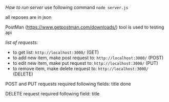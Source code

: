 *How to run server*
use following command
`node server.js`


all reposes are in json

PostMan (https://www.getpostman.com/downloads/) tool is used to testing api


*list of requests:*

- to get list: `http://localhost:3000/` (GET)
- to add new item, make post request to:  `http://localhost:3000/` (POST)
- to edit new item, make put request to:  `http://localhost:3000/` (PUT)
- to remove item, make delete request to: `http://localhost:3000/` (DELETE)


POST and PUT requests required following fields:
title
done


DELETE request required following field:
title
